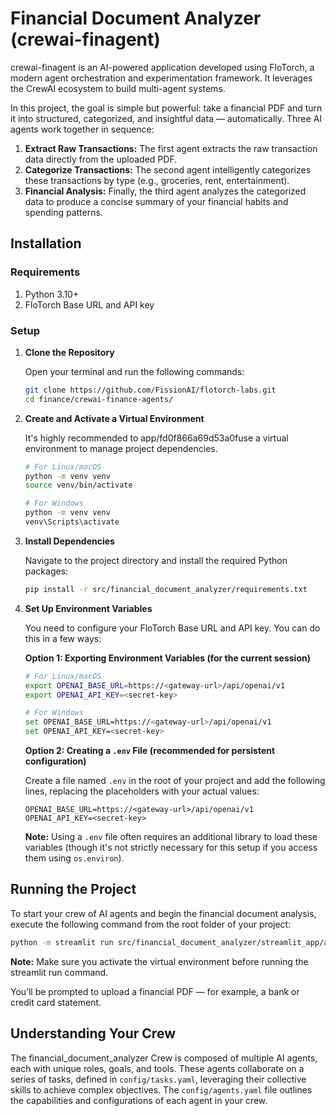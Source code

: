 # Financial Document Analyzer (crewai-finagent)

crewai-finagent is an AI-powered application developed using FloTorch, a modern agent orchestration and experimentation framework. It leverages the CrewAI ecosystem to build multi-agent systems.

In this project, the goal is simple but powerful: take a financial PDF and turn it into structured, categorized, and insightful data — automatically. Three AI agents work together in sequence:

1.  **Extract Raw Transactions:** The first agent extracts the raw transaction data directly from the uploaded PDF.
2.  **Categorize Transactions:** The second agent intelligently categorizes these transactions by type (e.g., groceries, rent, entertainment).
3.  **Financial Analysis:** Finally, the third agent analyzes the categorized data to produce a concise summary of your financial habits and spending patterns.

## Installation

### Requirements

1.  Python 3.10+
2.  FloTorch Base URL and API key

### Setup

1.  **Clone the Repository**

    Open your terminal and run the following commands:

    ```bash
    git clone https://github.com/FissionAI/flotorch-labs.git
    cd finance/crewai-finance-agents/
    ```

2.  **Create and Activate a Virtual Environment**

    It's highly recommended to app/fd0f866a69d53a0fuse a virtual environment to manage project dependencies.

    ```bash
    # For Linux/macOS
    python -m venv venv
    source venv/bin/activate

    # For Windows
    python -m venv venv
    venv\Scripts\activate
    ```

3.  **Install Dependencies**

    Navigate to the project directory and install the required Python packages:

    ```bash
    pip install -r src/financial_document_analyzer/requirements.txt
    ```

4.  **Set Up Environment Variables**

    You need to configure your FloTorch Base URL and API key. You can do this in a few ways:

    **Option 1: Exporting Environment Variables (for the current session)**

    ```bash
    # For Linux/macOS
    export OPENAI_BASE_URL=https://<gateway-url>/api/openai/v1
    export OPENAI_API_KEY=<secret-key>

    # For Windows
    set OPENAI_BASE_URL=https://<gateway-url>/api/openai/v1
    set OPENAI_API_KEY=<secret-key>
    ```

    **Option 2: Creating a `.env` File (recommended for persistent configuration)**

    Create a file named `.env` in the root of your project and add the following lines, replacing the placeholders with your actual values:

    ```
    OPENAI_BASE_URL=https://<gateway-url>/api/openai/v1
    OPENAI_API_KEY=<secret-key>
    ```

    **Note:** Using a `.env` file often requires an additional library to load these variables (though it's not strictly necessary for this setup if you access them using `os.environ`).


## Running the Project

To start your crew of AI agents and begin the financial document analysis, execute the following command from the root folder of your project:

```bash
python -m streamlit run src/financial_document_analyzer/streamlit_app/app.py
```
**Note:** Make sure you activate the virtual environment before running the streamlit run command.

You’ll be prompted to upload a financial PDF — for example, a bank or credit card statement.

## Understanding Your Crew

The financial_document_analyzer Crew is composed of multiple AI agents, each with unique roles, goals, and tools. These agents collaborate on a series of tasks, defined in `config/tasks.yaml`, leveraging their collective skills to achieve complex objectives. The `config/agents.yaml` file outlines the capabilities and configurations of each agent in your crew.
